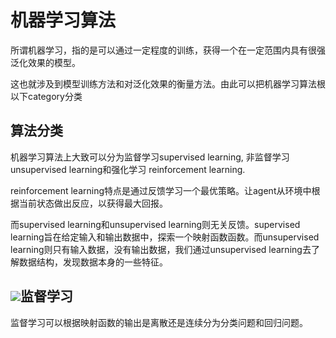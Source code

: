 # 机器学习算法

所谓机器学习，指的是可以通过一定程度的训练，获得一个在一定范围内具有很强泛化效果的模型。

这也就涉及到模型训练方法和对泛化效果的衡量方法。由此可以把机器学习算法根以下category分类

## 算法分类

机器学习算法上大致可以分为监督学习supervised learning, 非监督学习 unsupervised learning和强化学习 reinforcement learning.

reinforcement learning特点是通过反馈学习一个最优策略。让agent从环境中根据当前状态做出反应，以获得最大回报。

而supervised learning和unsupervised learning则无关反馈。supervised learning旨在给定输入和输出数据中，探索一个映射函数函数。而unsupervised learning则只有输入数据，没有输出数据，我们通过unsupervised learning去了解数据结构，发现数据本身的一些特征。

## ![](http://wx2.sinaimg.cn/large/63918611ly1fl012sbprvj21kw0zgn9e.jpg)监督学习

监督学习可以根据映射函数的输出是离散还是连续分为分类问题和回归问题。



